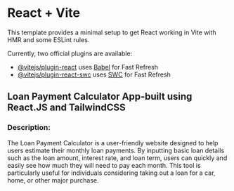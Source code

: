 # React + Vite

This template provides a minimal setup to get React working in Vite with HMR and some ESLint rules.

Currently, two official plugins are available:

- [@vitejs/plugin-react](https://github.com/vitejs/vite-plugin-react/blob/main/packages/plugin-react/README.md) uses [Babel](https://babeljs.io/) for Fast Refresh
- [@vitejs/plugin-react-swc](https://github.com/vitejs/vite-plugin-react-swc) uses [SWC](https://swc.rs/) for Fast Refresh

## Loan Payment Calculator App-built using React.JS and TailwindCSS

### Description:

The Loan Payment Calculator is a user-friendly website designed to help users estimate their monthly loan payments. By inputting basic loan details such as the loan amount, interest rate, and loan term, users can quickly and easily see how much they will need to pay each month. This tool is particularly useful for individuals considering taking out a loan for a car, home, or other major purchase.
